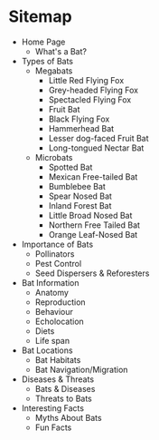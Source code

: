 # Sitemap

- Home Page
	- What's a Bat?
- Types of Bats
	- Megabats
	 	- Little Red Flying Fox
	 	- Grey-headed Flying Fox
	 	- Spectacled Flying Fox
	 	- Fruit Bat
	 	- Black Flying Fox
	 	- Hammerhead Bat
	 	- Lesser dog-faced Fruit Bat
	 	- Long-tongued Nectar Bat
	 - Microbats
		- Spotted Bat
		- Mexican Free-tailed Bat
		- Bumblebee Bat
		- Spear Nosed Bat
		- Inland Forest Bat
		- Little Broad Nosed Bat
		- Northern Free Tailed Bat
		- Orange Leaf-Nosed Bat
- Importance of Bats
	- Pollinators
	- Pest Control
	- Seed Dispersers & Reforesters
- Bat Information
 	- Anatomy
 	- Reproduction
 	- Behaviour
 	- Echolocation
 	- Diets
 	- Life span
- Bat Locations
	- Bat Habitats
	- Bat Navigation/Migration
- Diseases & Threats
	- Bats & Diseases 
	- Threats to Bats
- Interesting Facts
 	- Myths About Bats
 	- Fun Facts
	
	
	
	
	